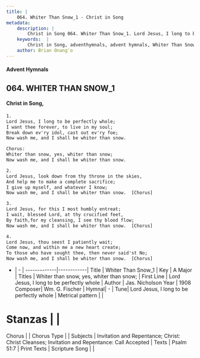 ```yaml
---
title: |
    064. Whiter Than Snow_1 - Christ in Song
metadata:
    description: |
        Christ in Song 064. Whiter Than Snow_1. Lord Jesus, I long to be perfectly whole; I want thee forever, to live in my soul; Break down ev'ry idol, cast out ev'ry foe; Now wash me, and I shall be whiter than snow. Chorus: Whiter than snow, yes, whiter than snow; Now wash me, and I shall be whiter than snow.
    keywords:  |
        Christ in Song, adventhymnals, advent hymnals, Whiter Than Snow_1, Lord Jesus, I long to be perfectly whole. Whiter than snow, yes, whiter than snow;
    author: Brian Onang'o
---
```


#### Advent Hymnals
## 064. WHITER THAN SNOW_1
####  Christ in Song,

```txt
1.
Lord Jesus, I long to be perfectly whole;
I want thee forever, to live in my soul;
Break down ev'ry idol, cast out ev'ry foe;
Now wash me, and I shall be whiter than snow.

Chorus:
Whiter than snow, yes, whiter than snow;
Now wash me, and I shall be whiter than snow.

2.
Lord Jesus, look down from thy throne in the skies,
And help me to make a complete sacrifice;
I give up myself, and whatever I know;
Now wash me, and I shall be whiter than snow.  [Chorus]

3.
Lord Jesus, for this I most humbly entreat;
I wait, blessed Lord, at thy crucified feet,
By faith,for my cleansing, I see thy blood flow; 
Now wash me, and I shall be whiter than snow.  [Chorus]

4.
Lord Jesus, thou seest I patiently wait;
Come now, and within me a new heart create;
To those who have sought thee, then never said'st No;
Now wash me, and I shall be whiter than snow.  [Chorus]

```

- |   -  |
-------------|------------|
Title | Whiter Than Snow_1 |
Key | A Major |
Titles | Whiter than snow, yes, whiter than snow; |
First Line | Lord Jesus, I long to be perfectly whole |
Author | Jas. Nicholson
Year | 1908
Composer| Wm. G. Fischer |
Hymnal|  - |
Tune| Lord Jesus, I long to be perfectly whole |
Metrical pattern | |
# Stanzas |  |
Chorus |  |
Chorus Type |  |
Subjects | Invitation and Repentance; Christ: Christ Cleanses; Invitation and Repentance: Call Accepted |
Texts | Psalm 51:7 |
Print Texts | 
Scripture Song |  |
    
